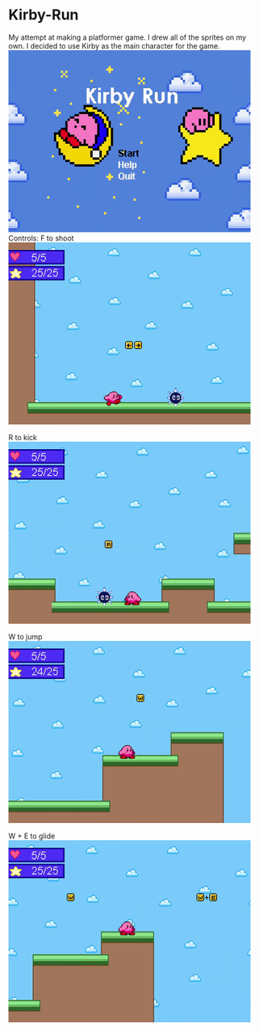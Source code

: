 # Kirby-Run
My attempt at making a platformer game. I drew all of the sprites on my own.
I decided to use Kirby as the main character for the game. 
<img src="intro screen.gif" width="480" height="360"/>
<br />
Controls:
F to shoot <br />
<img src="shoot.gif" width="480" height="360"/>

R to kick <br />
<img src="kick.gif" width="480" height="360"/>

W to jump <br />
<img src="jump.gif" width="480" height="360"/>

W + E to glide <br />
<img src="glide.gif" width="480" height="360"/>



